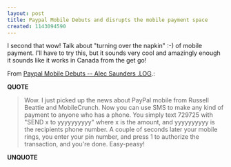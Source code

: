 ```yaml
---
layout: post
title: Paypal Mobile Debuts and disrupts the mobile payment space
created: 1143094590
---
```

<p>I second that wow! Talk about &quot;turning over the napkin&quot; :-) of mobile payment. I'll have to try this, but it sounds very cool and amazingly enough it sounds like it works in Canada from the get go!</p> <p>From <a href="http://saunderslog.com/2006/03/23/paypal-mobile-debuts/">Paypal Mobile Debuts -- Alec Saunders .LOG</a>.:</p> <p><strong>QUOTE</strong></p><blockquote><p>Wow.  I just picked up the news about PayPal mobile from Russell Beattie and MobileCrunch.  Now you can use SMS to make any kind of payment to anyone who has a phone.  You simply text 729725 with &quot;SEND x to yyyyyyyyyy&quot; where x is the amount, and yyyyyyyyyy is the recipients phone number.  A couple of seconds later your mobile rings, you enter your pin number, and press 1 to authorize the transaction, and you're done. Easy-peasy!</p>  </blockquote><p><strong>UNQUOTE</strong></p>  
